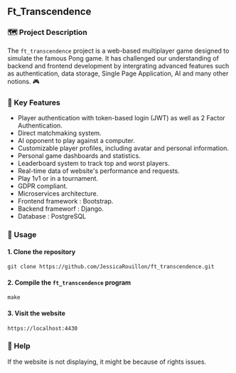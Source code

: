 ## Ft_Transcendence

### 🗺️ Project Description

The `ft_transcendence` project is a web-based multiplayer game designed to simulate the famous Pong game. It has challenged our understanding of backend and frontend development by intergrating advanced features such as authentication, data storage, Single Page Application, AI and many other notions. 🎮

### 🌟 Key Features

- Player authentication with token-based login (JWT) as well as 2 Factor Authentication.
- Direct matchmaking system.
- AI opponent to play against a computer.
- Customizable player profiles, including avatar and personal information.
- Personal game dashboards and statistics.
- Leaderboard system to track top and worst players.
- Real-time data of website's performance and requests.
- Play 1v1 or in a tournament.
- GDPR compliant.
- Microservices architecture.
- Frontend framework : Bootstrap.
- Backend frameworf : Django.
- Database : PostgreSQL


### 🚀 Usage

#### 1. Clone the repository

```shell
git clone https://github.com/JessicaRouillon/ft_transcendence.git
```

#### 2. Compile the `ft_transcendence` program

```shell
make
```

#### 3. Visit the website

```shell
https://localhost:4430
```

### 🔎 Help

If the website is not displaying, it might be because of rights issues.
